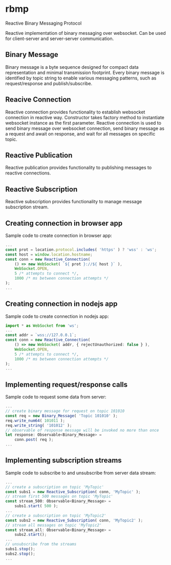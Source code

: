 # rbmp
Reactive Binary Messaging Protocol

Reactive implementation of binary messaging over websocket.
Can be used for client-server and server-server communication.


## Binary Message
Binary message is a byte sequence designed for compact data representation and minimal transmission footprint.
Every binary message is identified by topic string to enable various messaging patterns, such as request/response and publish/subscribe.


## Reacive Connection
Reactive connection provides functionality to establish websocket connection in reactive way.
Constructor takes factory method to instantiate websocket instance as the first parameter.
Reactive connection is used to send binary message over websocket connection,
 send binary message as a request and await on response,
 and wait for all messages on specific topic.


## Reactive Publication
Reactive publication provides functionality to publishing messages to reactive connections.


## Reactive Subscription
Reactive subscription provides functionality to manage message subscription stream.


## Creating connection in browser app
Sample code to create connection in browser app:

```ts
...
const prot = location.protocol.includes( 'https' ) ? 'wss' : 'ws';
const host = window.location.hostname;
const conn = new Reactive_Connection(
	() => new WebSocket( `${ prot }://${ host }` ),
	WebSocket.OPEN,
	5 /* attempts to connect */,
	1000 /* ms between connection attempts */
);
...
```


## Creating connection in nodejs app
Sample code to create connection in nodejs app:

```ts
import * as WebSocket from 'ws';
...
const addr = `wss://127.0.0.1`;
const conn = new Reactive_Connection(
	() => new WebSocket( addr, { rejectUnauthorized: false } ),
	WebSocket.OPEN,
	5 /* attempts to connect */,
	1000 /* ms between connection attempts */
);
...
```


## Implementing request/response calls
Sample code to request some data from server:

```ts
...
// create binary message for request on topic 101010
const req = new Binary_Message( 'Topic 101010' );
req.write_num64( 101011 );
req.write_string( '101012' );
// observable of response message will be invoked no more than once
let response: Observable<Binary_Message> =
	conn.post( req );
...
```


## Implementing subscription streams
Sample code to subscribe to and unsubscribe from server data stream:

```ts
...
// create a subscription on topic 'MyTopic'
const subs1 = new Reactive_Subscription( conn, 'MyTopic' );
// stream first 500 messages on topic 'MyTopic'
const stream_500: Observable<Binary_Message> =
	subs1.start( 500 );
...
// create a subscription on topic 'MyTopic2'
const subs2 = new Reactive_Subscription( conn, 'MyTopic2' );
// stream all messages on topic 'MyTopic2'
const stream_all: Observable<Binary_Message> =
	subs2.start();
...
// unsubscribe from the streams
subs1.stop();
subs2.stop();
...
```
